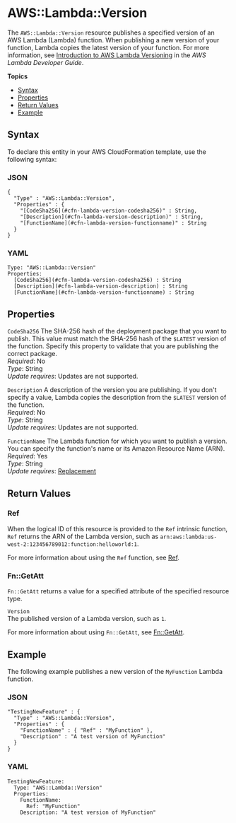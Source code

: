 # AWS::Lambda::Version<a name="aws-resource-lambda-version"></a>

The `AWS::Lambda::Version` resource publishes a specified version of an AWS Lambda \(Lambda\) function\. When publishing a new version of your function, Lambda copies the latest version of your function\. For more information, see [Introduction to AWS Lambda Versioning](http://docs.aws.amazon.com/lambda/latest/dg/versioning-intro.html) in the *AWS Lambda Developer Guide*\.

**Topics**
+ [Syntax](#aws-resource-lambda-version-syntax)
+ [Properties](#w3ab2c21c10d864b9)
+ [Return Values](#w3ab2c21c10d864c11)
+ [Example](#w3ab2c21c10d864c13)

## Syntax<a name="aws-resource-lambda-version-syntax"></a>

To declare this entity in your AWS CloudFormation template, use the following syntax:

### JSON<a name="aws-resource-lambda-version-syntax.json"></a>

```
{
  "Type" : "AWS::Lambda::Version",
  "Properties" : {    
    "[CodeSha256](#cfn-lambda-version-codesha256)" : String,
    "[Description](#cfn-lambda-version-description)" : String,         
    "[FunctionName](#cfn-lambda-version-functionname)" : String
  }
}
```

### YAML<a name="aws-resource-lambda-version-syntax.yaml"></a>

```
Type: "AWS::Lambda::Version"
Properties:     
  [CodeSha256](#cfn-lambda-version-codesha256) : String
  [Description](#cfn-lambda-version-description) : String         
  [FunctionName](#cfn-lambda-version-functionname) : String
```

## Properties<a name="w3ab2c21c10d864b9"></a>

`CodeSha256`  <a name="cfn-lambda-version-codesha256"></a>
The SHA\-256 hash of the deployment package that you want to publish\. This value must match the SHA\-256 hash of the `$LATEST` version of the function\. Specify this property to validate that you are publishing the correct package\.   
*Required*: No  
*Type*: String  
*Update requires*: Updates are not supported\.

`Description`  <a name="cfn-lambda-version-description"></a>
A description of the version you are publishing\. If you don't specify a value, Lambda copies the description from the `$LATEST` version of the function\.  
*Required*: No  
*Type*: String  
*Update requires*: Updates are not supported\.

`FunctionName`  <a name="cfn-lambda-version-functionname"></a>
The Lambda function for which you want to publish a version\. You can specify the function's name or its Amazon Resource Name \(ARN\)\.  
*Required*: Yes  
*Type*: String  
*Update requires*: [Replacement](using-cfn-updating-stacks-update-behaviors.md#update-replacement)

## Return Values<a name="w3ab2c21c10d864c11"></a>

### Ref<a name="w3ab2c21c10d864c11b2"></a>

When the logical ID of this resource is provided to the `Ref` intrinsic function, `Ref` returns the ARN of the Lambda version, such as `arn:aws:lambda:us-west-2:123456789012:function:helloworld:1`\.

For more information about using the `Ref` function, see [Ref](intrinsic-function-reference-ref.md)\.

### Fn::GetAtt<a name="w3ab2c21c10d864c11b4"></a>

`Fn::GetAtt` returns a value for a specified attribute of the specified resource type\.

`Version`  
The published version of a Lambda version, such as `1`\.

For more information about using `Fn::GetAtt`, see [Fn::GetAtt](intrinsic-function-reference-getatt.md)\.

## Example<a name="w3ab2c21c10d864c13"></a>

The following example publishes a new version of the `MyFunction` Lambda function\.

### JSON<a name="aws-resource-lambda-version-example.json"></a>

```
"TestingNewFeature" : {
  "Type" : "AWS::Lambda::Version",
  "Properties" : {
    "FunctionName" : { "Ref" : "MyFunction" },
    "Description" : "A test version of MyFunction"
  }
}
```

### YAML<a name="aws-resource-lambda-version-example.yaml"></a>

```
TestingNewFeature: 
  Type: "AWS::Lambda::Version"
  Properties: 
    FunctionName: 
      Ref: "MyFunction"
    Description: "A test version of MyFunction"
```
